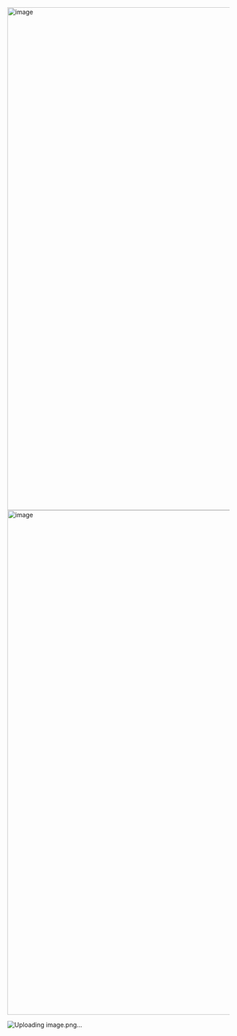 <img width="1918" height="1137" alt="image" src="https://github.com/user-attachments/assets/fa171c68-0e09-4cf5-b15f-eb71146ef680" />

<img width="1918" height="1141" alt="image" src="https://github.com/user-attachments/assets/4051b564-992b-48c0-9374-0b8eddc34861" />

![Uploading image.png…]()
